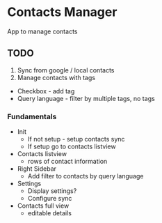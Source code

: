 Contacts Manager
================

App to manage contacts

TODO
----

1. Sync from google / local contacts
2. Manage contacts with tags
  - Checkbox - add tag
  - Query language - filter by multiple tags, no tags

### Fundamentals

- Init
  - If not setup - setup contacts sync
  - If setup go to contacts listview
- Contacts listview
  - rows of contact information
- Right Sidebar
  - Add filter to contacts by query language
- Settings
  - Display settings?
  - Configure sync
- Contacts full view
  - editable details

